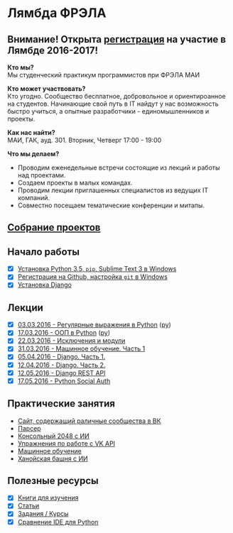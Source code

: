 # Лямбда ФРЭЛА

## Внимание! Открыта [регистрация](http://goo.gl/forms/pi3uDebyKbWWYDYt1) на участие в Лямбде 2016-2017!

__Кто мы?__  
Мы студенческий практикум программистов при ФРЭЛА МАИ

__Кто может участвовать?__  
Кто угодно. Сообщество бесплатное, добровольное и ориентироанное на студентов.
Начинающие свой путь в IT найдут у нас возможность быстро учиться, а опытные разработчики - единомышленников и проекты.

__Как нас найти?__  
МАИ, ГАК, ауд. 301. 
Вторник, Четверг 
17:00 - 19:00

__Что мы делаем?__  
- Проводим еженедельные встречи состоящие из лекций и работы над проектами.
- Создаем проекты в малых командах.
- Проводим лекции приглашенных специалистов из ведущих IT компаний.
- Совместно посещаем тематические конференции и митапы.

## [Собрание проектов](https://github.com/lambda-frela/lambda-help/issues/4)

## Начало работы
- [X] [Установка Python 3.5, `pip`, Sublime Text 3 в Windows](help/python.md)
- [X] [Регистрация на Github, настройка `git` в Windows](help/git.md)
- [X] [Установка Django](help/django.md)

## Лекции
- [X] [03.03.2016 - Регулярные выражения в Python](lectures/2016-03-03/) ([py](lectures/2016-03-03/2016-03-03.py))
- [X] [17.03.2016 - ООП в Python](lectures/2016-03-17/
) ([py](lectures/2016-03-17/2016-03-17.py))
- [X] [22.03.2016 - Исключения и модули](lectures/2016-03-22/)
- [X] [31.03.2016 - Машинное обучение. Часть 1](lectures/2016-03-31/)
- [X] [05.04.2016 - Django. Часть 1.](lectures/2016-04-05)
- [X] [12.04.2016 - Django. Часть 2.](lectures/2016-04-12)
- [X] [12.05.2016 - Django REST API](lectures/2016-05-12)
- [X] [17.05.2016 - Python Social Auth](lectures/2016-05-17)

## Практические занятия
- [Сайт, содержащий раличные сообщества в ВК](https://github.com/lambda-frela/mai-student-life)
- [Парсер](https://github.com/lambda-frela/parser)
- [Консольный 2048 с ИИ](https://github.com/lambda-frela/term2048_ai)
- [Упражнения по работе с VK API](https://github.com/lambda-frela/vk_api_exercise)
- [Машинное обучение](https://github.com/lambda-frela/data_analysis)
- [Ханойская башня с ИИ](https://github.com/lambda-frela/Tower_of_Hanoi_in_Term_AI)

## Полезные ресурсы
- [X] [Книги для изучения](help/books.md)
- [X] [Статьи](help/articles.md)
- [X] [Задания / Курсы](help/tasks.md)
- [X] [Сравнение IDE для Python](help/ide.md)